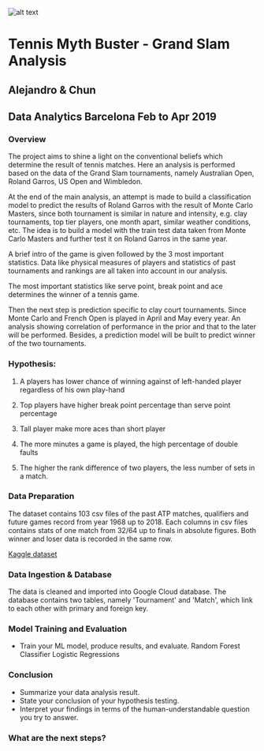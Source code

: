 ![alt text](https://raw.githubusercontent.com/chunsang0126/final-project/grand_slam.jpg)



# Tennis Myth Buster - Grand Slam Analysis

## Alejandro & Chun
## Data Analytics Barcelona Feb to Apr 2019

### Overview

The project aims to shine a light on the conventional beliefs which determine the result of tennis matches. Here an analysis is performed based on the data of the Grand Slam tournaments, namely Australian Open, Roland Garros, US Open and Wimbledon.

At the end of the main analysis, an attempt is made to build a classification model to predict the results of Roland Garros with the result of Monte Carlo Masters, since both tournament is similar in nature and intensity, e.g. clay tournaments, top tier players, one month apart, similar weather conditions, etc. The idea is to build a model with the train test data taken from Monte Carlo Masters and further test it on Roland Garros in the same year. 

A brief intro of the game is given followed by the 3 most important statistics. 
Data like physical measures of players and statistics of past tournaments and rankings are all taken into account in our analysis. 

The most important statistics like serve point, break point and ace determines the winner of a tennis game. 

Then the next step is prediction specific to clay court tournaments. Since Monte Carlo and French Open is played in April and May every year. An analysis showing correlation of performance in the prior and that to the later will be performed. Besides, a prediction model will be built to predict winner of the two tournaments.


### Hypothesis:
 
1. A players has lower chance of winning against of left-handed player regardless of his own play-hand

2. Top players have higher break point percentage than serve point percentage

3. Tall player make more aces than short player

4. The more minutes a game is played, the high percentage of double faults 

5. The higher the rank difference of two players, the less number of sets in a match.


### Data Preparation
The dataset contains 103 csv files of the past ATP matches, qualifiers and future games record from year 1968 up to 2018. Each columns in csv files contains stats of one match from 32/64 up to finals in absolute figures. Both winner and loser data is recorded in the same row.

[Kaggle dataset](https://github.com/awesomedata/awesome-public-datasets#timeseries)


### Data Ingestion & Database
The data is cleaned and imported into Google Cloud database. The database contains two tables, namely 'Tournament' and 'Match', which link to each other with primary and foreign key.


### Model Training and Evaluation
* Train your ML model, produce results, and evaluate.
Random Forest Classifier
Logistic Regressions


### Conclusion
* Summarize your data analysis result.
* State your conclusion of your hypothesis testing.
* Interpret your findings in terms of the human-understandable question you try to answer.

### What are the next steps?


